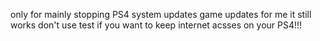 only for mainly stopping PS4 system updates game updates for me it still works
don't use test if you want to keep internet acsses on your PS4!!! 
